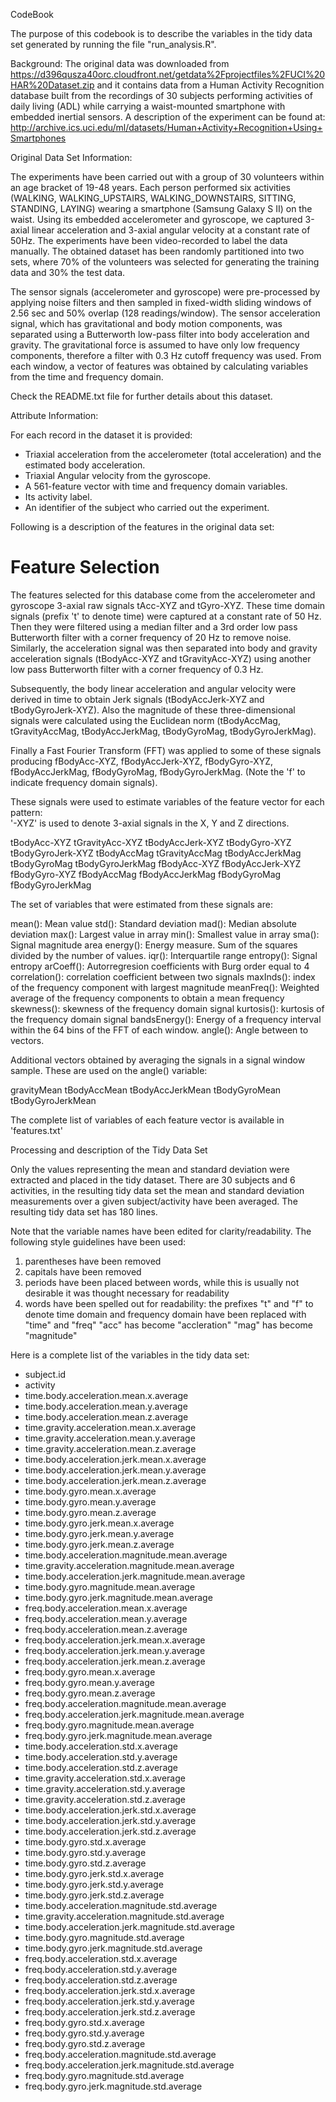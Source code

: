 CodeBook

The purpose of this codebook is to describe the variables in the tidy data set generated by running the file "run_analysis.R".


Background:
The original data was downloaded from https://d396qusza40orc.cloudfront.net/getdata%2Fprojectfiles%2FUCI%20HAR%20Dataset.zip and it contains data from a Human Activity Recognition database built from the recordings of 30 subjects performing activities of daily living (ADL) while carrying a waist-mounted smartphone with embedded inertial sensors.
A description of the experiment can be found at: http://archive.ics.uci.edu/ml/datasets/Human+Activity+Recognition+Using+Smartphones 	

Original Data Set Information:

The experiments have been carried out with a group of 30 volunteers within an age bracket of 19-48 years. Each person performed six activities (WALKING, WALKING_UPSTAIRS, WALKING_DOWNSTAIRS, SITTING, STANDING, LAYING) wearing a smartphone (Samsung Galaxy S II) on the waist. Using its embedded accelerometer and gyroscope, we captured 3-axial linear acceleration and 3-axial angular velocity at a constant rate of 50Hz. The experiments have been video-recorded to label the data manually. The obtained dataset has been randomly partitioned into two sets, where 70% of the volunteers was selected for generating the training data and 30% the test data.

The sensor signals (accelerometer and gyroscope) were pre-processed by applying noise filters and then sampled in fixed-width sliding windows of 2.56 sec and 50% overlap (128 readings/window). The sensor acceleration signal, which has gravitational and body motion components, was separated using a Butterworth low-pass filter into body acceleration and gravity. The gravitational force is assumed to have only low frequency components, therefore a filter with 0.3 Hz cutoff frequency was used. From each window, a vector of features was obtained by calculating variables from the time and frequency domain.

Check the README.txt file for further details about this dataset.

Attribute Information:

For each record in the dataset it is provided:
- Triaxial acceleration from the accelerometer (total acceleration) and the estimated body acceleration.
- Triaxial Angular velocity from the gyroscope.
- A 561-feature vector with time and frequency domain variables.
- Its activity label.
- An identifier of the subject who carried out the experiment. 


Following is a description of the features in the original data set:

Feature Selection 
=================

The features selected for this database come from the accelerometer and gyroscope 3-axial raw signals tAcc-XYZ and tGyro-XYZ. These time domain signals (prefix 't' to denote time) were captured at a constant rate of 50 Hz. Then they were filtered using a median filter and a 3rd order low pass Butterworth filter with a corner frequency of 20 Hz to remove noise. Similarly, the acceleration signal was then separated into body and gravity acceleration signals (tBodyAcc-XYZ and tGravityAcc-XYZ) using another low pass Butterworth filter with a corner frequency of 0.3 Hz. 

Subsequently, the body linear acceleration and angular velocity were derived in time to obtain Jerk signals (tBodyAccJerk-XYZ and tBodyGyroJerk-XYZ). Also the magnitude of these three-dimensional signals were calculated using the Euclidean norm (tBodyAccMag, tGravityAccMag, tBodyAccJerkMag, tBodyGyroMag, tBodyGyroJerkMag). 

Finally a Fast Fourier Transform (FFT) was applied to some of these signals producing fBodyAcc-XYZ, fBodyAccJerk-XYZ, fBodyGyro-XYZ, fBodyAccJerkMag, fBodyGyroMag, fBodyGyroJerkMag. (Note the 'f' to indicate frequency domain signals). 

These signals were used to estimate variables of the feature vector for each pattern:  
'-XYZ' is used to denote 3-axial signals in the X, Y and Z directions.

tBodyAcc-XYZ
tGravityAcc-XYZ
tBodyAccJerk-XYZ
tBodyGyro-XYZ
tBodyGyroJerk-XYZ
tBodyAccMag
tGravityAccMag
tBodyAccJerkMag
tBodyGyroMag
tBodyGyroJerkMag
fBodyAcc-XYZ
fBodyAccJerk-XYZ
fBodyGyro-XYZ
fBodyAccMag
fBodyAccJerkMag
fBodyGyroMag
fBodyGyroJerkMag

The set of variables that were estimated from these signals are: 

mean(): Mean value
std(): Standard deviation
mad(): Median absolute deviation 
max(): Largest value in array
min(): Smallest value in array
sma(): Signal magnitude area
energy(): Energy measure. Sum of the squares divided by the number of values. 
iqr(): Interquartile range 
entropy(): Signal entropy
arCoeff(): Autorregresion coefficients with Burg order equal to 4
correlation(): correlation coefficient between two signals
maxInds(): index of the frequency component with largest magnitude
meanFreq(): Weighted average of the frequency components to obtain a mean frequency
skewness(): skewness of the frequency domain signal 
kurtosis(): kurtosis of the frequency domain signal 
bandsEnergy(): Energy of a frequency interval within the 64 bins of the FFT of each window.
angle(): Angle between to vectors.

Additional vectors obtained by averaging the signals in a signal window sample. These are used on the angle() variable:

gravityMean
tBodyAccMean
tBodyAccJerkMean
tBodyGyroMean
tBodyGyroJerkMean

The complete list of variables of each feature vector is available in 'features.txt'


Processing and description of the Tidy Data Set

Only the values representing the mean and standard deviation were extracted and placed in the tidy dataset. There are 30 subjects and 6 activities, in the resulting tidy data set the mean and standard deviation measurements over a given subject/activity have been averaged. The resulting tidy data set has 180 lines.

Note that the variable names have been edited for clarity/readability.  The following style guidelines have been used:
1) parentheses have been removed
2) capitals have been removed
3) periods have been placed between words, while this is usually not desirable it was thought necessary for readability
4) words have been spelled out for readability:
	the prefixes "t" and "f" to denote time domain and frequency domain have been replaced with "time" and "freq"
 	"acc" has become "accleration"
 	"mag" has become "magnitude"


Here is a complete list of the variables in the tidy data set:
* subject.id
* activity
* time.body.acceleration.mean.x.average
* time.body.acceleration.mean.y.average
* time.body.acceleration.mean.z.average
* time.gravity.acceleration.mean.x.average
* time.gravity.acceleration.mean.y.average
* time.gravity.acceleration.mean.z.average
* time.body.acceleration.jerk.mean.x.average
* time.body.acceleration.jerk.mean.y.average
* time.body.acceleration.jerk.mean.z.average
* time.body.gyro.mean.x.average
* time.body.gyro.mean.y.average
* time.body.gyro.mean.z.average
* time.body.gyro.jerk.mean.x.average
* time.body.gyro.jerk.mean.y.average
* time.body.gyro.jerk.mean.z.average
* time.body.acceleration.magnitude.mean.average
* time.gravity.acceleration.magnitude.mean.average
* time.body.acceleration.jerk.magnitude.mean.average
* time.body.gyro.magnitude.mean.average
* time.body.gyro.jerk.magnitude.mean.average
* freq.body.acceleration.mean.x.average
* freq.body.acceleration.mean.y.average
* freq.body.acceleration.mean.z.average
* freq.body.acceleration.jerk.mean.x.average
* freq.body.acceleration.jerk.mean.y.average
* freq.body.acceleration.jerk.mean.z.average
* freq.body.gyro.mean.x.average
* freq.body.gyro.mean.y.average
* freq.body.gyro.mean.z.average
* freq.body.acceleration.magnitude.mean.average
* freq.body.acceleration.jerk.magnitude.mean.average
* freq.body.gyro.magnitude.mean.average
* freq.body.gyro.jerk.magnitude.mean.average
* time.body.acceleration.std.x.average
* time.body.acceleration.std.y.average
* time.body.acceleration.std.z.average
* time.gravity.acceleration.std.x.average
* time.gravity.acceleration.std.y.average
* time.gravity.acceleration.std.z.average
* time.body.acceleration.jerk.std.x.average
* time.body.acceleration.jerk.std.y.average
* time.body.acceleration.jerk.std.z.average
* time.body.gyro.std.x.average
* time.body.gyro.std.y.average
* time.body.gyro.std.z.average
* time.body.gyro.jerk.std.x.average
* time.body.gyro.jerk.std.y.average
* time.body.gyro.jerk.std.z.average
* time.body.acceleration.magnitude.std.average
* time.gravity.acceleration.magnitude.std.average
* time.body.acceleration.jerk.magnitude.std.average
* time.body.gyro.magnitude.std.average
* time.body.gyro.jerk.magnitude.std.average
* freq.body.acceleration.std.x.average
* freq.body.acceleration.std.y.average
* freq.body.acceleration.std.z.average
* freq.body.acceleration.jerk.std.x.average
* freq.body.acceleration.jerk.std.y.average
* freq.body.acceleration.jerk.std.z.average
* freq.body.gyro.std.x.average
* freq.body.gyro.std.y.average
* freq.body.gyro.std.z.average
* freq.body.acceleration.magnitude.std.average
* freq.body.acceleration.jerk.magnitude.std.average
* freq.body.gyro.magnitude.std.average
* freq.body.gyro.jerk.magnitude.std.average





